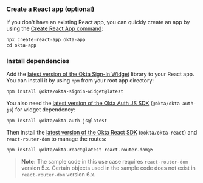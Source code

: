 ### Create a React app (optional)

If you don't have an existing React app, you can quickly create an app by using the [Create React App command](https://create-react-app.dev/docs/getting-started/):

```js
npx create-react-app okta-app
cd okta-app
```

### Install dependencies

Add the [latest version of the Okta Sign-In Widget](https://github.com/okta/okta-signin-widget/releases) library to your React app. You can install it by using `npm` from your root app directory:

```bash
npm install @okta/okta-signin-widget@latest
```

You also need the [latest version of the Okta Auth JS SDK](https://github.com/okta/okta-auth-js/releases) (`@okta/okta-auth-js`) for widget dependency:

```bash
npm install @okta/okta-auth-js@latest
```

Then install the [latest version of the Okta React SDK](https://github.com/okta/okta-react/releases) (`@okta/okta-react`) and `react-router-dom` to manage the routes:

```bash
npm install @okta/okta-react@latest react-router-dom@5
```

> **Note:** The sample code in this use case requires `react-router-dom` version 5.x. Certain objects used in the sample code does not exist in `react-router-dom` version 6.x.
